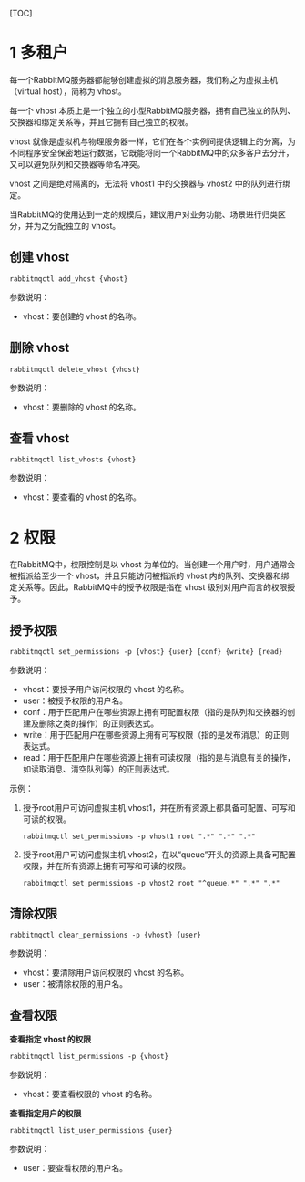 [TOC]



# 1 多租户

每一个RabbitMQ服务器都能够创建虚拟的消息服务器，我们称之为虚拟主机（virtual host），简称为 vhost。

每一个 vhost 本质上是一个独立的小型RabbitMQ服务器，拥有自己独立的队列、交换器和绑定关系等，并且它拥有自己独立的权限。

vhost 就像是虚拟机与物理服务器一样，它们在各个实例间提供逻辑上的分离，为不同程序安全保密地运行数据，它既能将同一个RabbitMQ中的众多客户去分开，又可以避免队列和交换器等命名冲突。

vhost 之间是绝对隔离的，无法将 vhost1 中的交换器与 vhost2 中的队列进行绑定。

当RabbitMQ的使用达到一定的规模后，建议用户对业务功能、场景进行归类区分，并为之分配独立的 vhost。



## 创建 vhost

```
rabbitmqctl add_vhost {vhost}
```

参数说明：

- vhost：要创建的 vhost 的名称。



## 删除 vhost

```
rabbitmqctl delete_vhost {vhost}
```

参数说明：

- vhost：要删除的 vhost 的名称。



## 查看 vhost

```
rabbitmqctl list_vhosts {vhost}
```

参数说明：

- vhost：要查看的 vhost 的名称。



# 2 权限

在RabbitMQ中，权限控制是以 vhost 为单位的。当创建一个用户时，用户通常会被指派给至少一个 vhost，并且只能访问被指派的 vhost 内的队列、交换器和绑定关系等。因此，RabbitMQ中的授予权限是指在 vhost 级别对用户而言的权限授予。



## 授予权限

```
rabbitmqctl set_permissions -p {vhost} {user} {conf} {write} {read}
```

参数说明：

- vhost：要授予用户访问权限的 vhost 的名称。
- user：被授予权限的用户名。
- conf：用于匹配用户在哪些资源上拥有可配置权限（指的是队列和交换器的创建及删除之类的操作）的正则表达式。
- write：用于匹配用户在哪些资源上拥有可写权限（指的是发布消息）的正则表达式。
- read：用于匹配用户在哪些资源上拥有可读权限（指的是与消息有关的操作，如读取消息、清空队列等）的正则表达式。



示例：

1. 授予root用户可访问虚拟主机 vhost1，并在所有资源上都具备可配置、可写和可读的权限。

   ```
   rabbitmqctl set_permissions -p vhost1 root ".*" ".*" ".*"
   ```

2. 授予root用户可访问虚拟主机 vhost2，在以“queue”开头的资源上具备可配置权限，并在所有资源上拥有可写和可读的权限。

   ```
   rabbitmqctl set_permissions -p vhost2 root "^queue.*" ".*" ".*"
   ```

   

## 清除权限

```
rabbitmqctl clear_permissions -p {vhost} {user}
```

参数说明：

- vhost：要清除用户访问权限的 vhost 的名称。
- user：被清除权限的用户名。



## 查看权限

**查看指定 vhost 的权限**

```
rabbitmqctl list_permissions -p {vhost}
```

参数说明：

- vhost：要查看权限的 vhost 的名称。



**查看指定用户的权限**

```
rabbitmqctl list_user_permissions {user}
```

参数说明：

- user：要查看权限的用户名。

